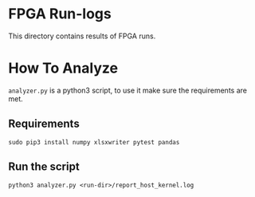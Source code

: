 # FPGA Run-logs
This directory contains results of FPGA runs. 

# How To Analyze
`analyzer.py` is a python3 script, to use it make sure the requirements are met.

## Requirements
```
sudo pip3 install numpy xlsxwriter pytest pandas
```

## Run the script
```
python3 analyzer.py <run-dir>/report_host_kernel.log
```
